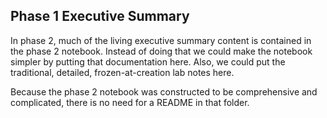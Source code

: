 Phase 1 Executive Summary
-------------------------
In phase 2, much of the living executive summary content is contained in the
phase 2 notebook.  Instead of doing that we could make the notebook simpler by
putting that documentation here.  Also, we could put the traditional, detailed,
frozen-at-creation lab notes here.

Because the phase 2 notebook was constructed to be comprehensive and
complicated, there is no need for a README in that folder.
